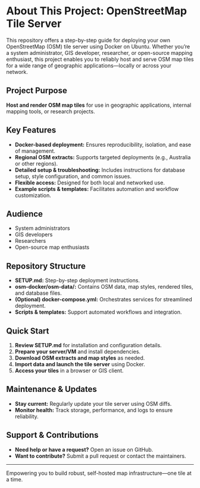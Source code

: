 # About This Project: OpenStreetMap Tile Server

This repository offers a step-by-step guide for deploying your own OpenStreetMap (OSM) tile server using Docker on Ubuntu. Whether you’re a system administrator, GIS developer, researcher, or open-source mapping enthusiast, this project enables you to reliably host and serve OSM map tiles for a wide range of geographic applications—locally or across your network.

## Project Purpose

**Host and render OSM map tiles** for use in geographic applications, internal mapping tools, or research projects.

## Key Features

- **Docker-based deployment:** Ensures reproducibility, isolation, and ease of management.
- **Regional OSM extracts:** Supports targeted deployments (e.g., Australia or other regions).
- **Detailed setup & troubleshooting:** Includes instructions for database setup, style configuration, and common issues.
- **Flexible access:** Designed for both local and networked use.
- **Example scripts & templates:** Facilitates automation and workflow customization.

## Audience

- System administrators
- GIS developers
- Researchers
- Open-source map enthusiasts

## Repository Structure

- **SETUP.md:** Step-by-step deployment instructions.
- **osm-docker/osm-data/:** Contains OSM data, map styles, rendered tiles, and database files.
- **(Optional) docker-compose.yml:** Orchestrates services for streamlined deployment.
- **Scripts & templates:** Support automated workflows and integration.

## Quick Start

1. **Review SETUP.md** for installation and configuration details.
2. **Prepare your server/VM** and install dependencies.
3. **Download OSM extracts and map styles** as needed.
4. **Import data and launch the tile server** using Docker.
5. **Access your tiles** in a browser or GIS client.

## Maintenance & Updates

- **Stay current:** Regularly update your tile server using OSM diffs.
- **Monitor health:** Track storage, performance, and logs to ensure reliability.

## Support & Contributions

- **Need help or have a request?** Open an issue on GitHub.
- **Want to contribute?** Submit a pull request or contact the maintainers.

---

Empowering you to build robust, self-hosted map infrastructure—one tile at a time.
